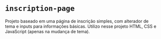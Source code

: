 # **`inscription-page`**
Projeto baseado em uma página de inscrição simples, com alterador de tema e inputs para informações básicas. Utilizo nesse projeto HTML, CSS e JavaScript (apenas na mudança de tema).
